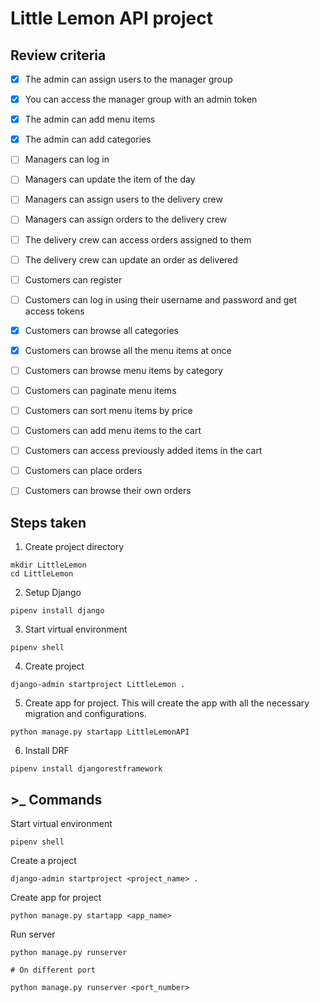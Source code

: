 # Little Lemon API project

## Review criteria

- [x] The admin can assign users to the manager group

- [x] You can access the manager group with an admin token

- [x] The admin can add menu items 

- [x] The admin can add categories

- [ ] Managers can log in 

- [ ] Managers can update the item of the day

- [ ] Managers can assign users to the delivery crew

- [ ] Managers can assign orders to the delivery crew

- [ ] The delivery crew can access orders assigned to them

- [ ] The delivery crew can update an order as delivered

- [ ] Customers can register

- [ ] Customers can log in using their username and password and get access tokens

- [x] Customers can browse all categories 

- [x] Customers can browse all the menu items at once

- [ ] Customers can browse menu items by category

- [ ] Customers can paginate menu items

- [ ] Customers can sort menu items by price

- [ ] Customers can add menu items to the cart

- [ ] Customers can access previously added items in the cart

- [ ] Customers can place orders

- [ ] Customers can browse their own orders



## Steps taken

1. Create project directory
```
mkdir LittleLemon
cd LittleLemon
```

2. Setup Django
```
pipenv install django
```

3. Start virtual environment
```
pipenv shell
```

4. Create project
```
django-admin startproject LittleLemon .
```

5. Create app for project. This will create the app with all the necessary migration and configurations.
```
python manage.py startapp LittleLemonAPI
```

6. Install DRF
```
pipenv install djangorestframework
```

## >_ Commands

Start virtual environment
```
pipenv shell
```

Create a project
```
django-admin startproject <project_name> .
```

Create app for project
```
python manage.py startapp <app_name>
```

Run server
```
python manage.py runserver

# On different port

python manage.py runserver <port_number>
```